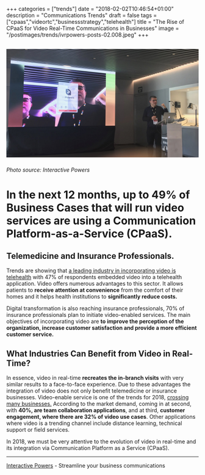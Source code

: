 +++
categories = ["trends"]
date = "2018-02-02T10:46:54+01:00"
description = "Communications Trends"
draft = false
tags = ["cpaas","videortc","businessstrategy","telehealth"]
title = "The Rise of CPaaS for Video Real-Time Communications in Businesses"
image = "/postimages/trends/ivrpowers-posts-02.008.jpeg"
+++

![board of applications](/postimages/trends/ivrpowers-posts-02.008.jpeg)
------------
###### Photo source: Interactive Powers

#	In the next 12 months, up to 49% of Business Cases that will run video services are using a Communication Platform-as-a-Service (CPaaS).

## Telemedicine and Insurance Professionals.

Trends are showing that [a leading industry in incorporating video is telehealth](http://blog.ivrpowers.com/post/healthcare/next-doctor-appointment/) with 47% of respondents embedded video into a telehealth application. Video offers numerous advantages to this sector. It allows patients to **receive attention at convenience** from the comfort of their homes and it helps health institutions to **significantly reduce costs.**

Digital transformation is also reaching insurance professionals, 70% of insurance professionals plan to initiate video-enabled services. The main objectives of incorporating video are **to improve the perception of the organization, increase customer satisfaction and provide a more efficient customer service.**

## What Industries Can Benefit from Video in Real-Time?

In essence, video in real-time **recreates the in-branch visits** with very similar results to a face-to-face experience. Due to these advantages the integration of video does not only benefit telemedicine or insurance businesses. Video-enable service is one of the trends for 2018, [crossing many businesses.](http://blog.ivrpowers.com/post/products/video-rtc-industries/) According to the market demand, coming in at second, with **40%, are team collaboration applications**, and at third, **customer engagement, where there are 32% of video use cases**. Other applications where video is a trending channel include distance learning, technical support or field services.

In 2018, we must be very attentive to the evolution of video in real-time and its integration via Communication Platform as a Service (CPaaS).

---
[Interactive Powers](http://www.ivrpowers.com/) - Streamline your business communications





